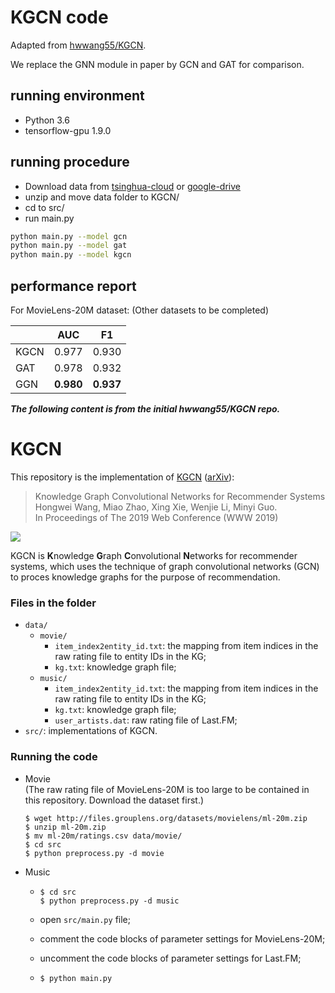 # KGCN code

Adapted from [hwwang55/KGCN](https://github.com/hwwang55/KGCN).

We replace the GNN module in paper by GCN and GAT for comparison.

## running environment

* Python 3.6
* tensorflow-gpu 1.9.0

## running procedure

* Download data from [tsinghua-cloud](https://cloud.tsinghua.edu.cn/d/eee49039f99e4984a30a/) or [google-drive](https://drive.google.com/file/d/1fDIJfrTfRdeMFhNxKKthrXGSI6yRmQ41/view?usp=sharing)
* unzip and move data folder to KGCN/
* cd to src/
* run main.py

```bash
python main.py --model gcn
python main.py --model gat
python main.py --model kgcn
```

## performance report

For MovieLens-20M dataset: (Other datasets to be completed)

|      | AUC       | F1        |
|------|-----------|-----------|
| KGCN | 0.977     | 0.930     |
| GAT  | 0.978     | 0.932     |
| GGN  | **0.980** | **0.937** |

***The following content is from the initial hwwang55/KGCN repo.***

# KGCN

This repository is the implementation of [KGCN](https://dl.acm.org/citation.cfm?id=3313417) ([arXiv](https://arxiv.org/abs/1904.12575)):

> Knowledge Graph Convolutional Networks for Recommender Systems  
Hongwei Wang, Miao Zhao, Xing Xie, Wenjie Li, Minyi Guo.  
In Proceedings of The 2019 Web Conference (WWW 2019)

![](https://github.com/hwwang55/KGCN/blob/master/framework.png)

KGCN is **K**nowledge **G**raph **C**onvolutional **N**etworks for recommender systems, which uses the technique of graph convolutional networks (GCN) to proces knowledge graphs for the purpose of recommendation.


### Files in the folder

- `data/`
  - `movie/`
    - `item_index2entity_id.txt`: the mapping from item indices in the raw rating file to entity IDs in the KG;
    - `kg.txt`: knowledge graph file;
  - `music/`
    - `item_index2entity_id.txt`: the mapping from item indices in the raw rating file to entity IDs in the KG;
    - `kg.txt`: knowledge graph file;
    - `user_artists.dat`: raw rating file of Last.FM;
- `src/`: implementations of KGCN.




### Running the code
- Movie  
  (The raw rating file of MovieLens-20M is too large to be contained in this repository.
  Download the dataset first.)
  ```
  $ wget http://files.grouplens.org/datasets/movielens/ml-20m.zip
  $ unzip ml-20m.zip
  $ mv ml-20m/ratings.csv data/movie/
  $ cd src
  $ python preprocess.py -d movie
  ```
- Music
  - ```
    $ cd src
    $ python preprocess.py -d music
    ```
  - open `src/main.py` file;
    
  - comment the code blocks of parameter settings for MovieLens-20M;
    
  - uncomment the code blocks of parameter settings for Last.FM;
    
  - ```
    $ python main.py
    ```
